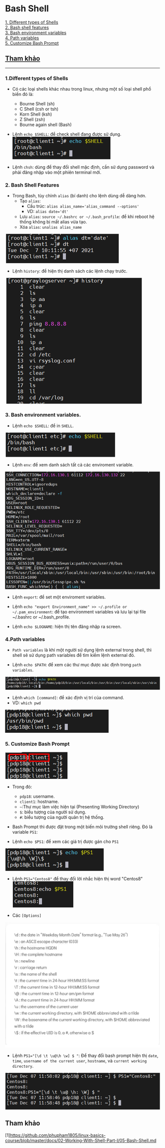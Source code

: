   # Bash Shell
   
  [1. Different types of Shells](#1)   
  [2. Bash shell features  ](#2)   
  [3. Bash environment variables](#3)   
  [4. Path variables](#4)   
  [5. Customize Bash Prompt](#5)  

  ## [Tham khảo](#6)   
  
  ----    

<a name ='1'></a>
### 1.Different types of Shells   

- Có các loại shells khác nhau trong linux, nhưng một số loại shell phổ biến đó là:    
    - Bourne Shell (sh)  
    - C Shell (csh or tsh)    
    - Korn Shell (ksh)    
    - Z Shell (zsh)   
    - Bourne again shell (Bash)           

- Lệnh `echo $SHELL`: để check shell đang được sử dụng.    
![image](image/6.2.png)     

- Lệnh `chsh`: dùng để thay đổi shell mặc định, cần sử dụng password và phải đăng nhập vào một phiên terminal mới.      


<a name='2'></a>   
### 2. Bash Shell Features     

- Trong Bash, tùy chỉnh `alias` (bí danh) cho lệnh dùng dễ dàng hơn.      
    - Tạo `alias`:  
       - Cấu trúc: `alias alias_name='alias_command --options'`   
       - VD: `alias date='dt'`       
    - Lưu `alias`:   `source ~/.bashrc or ~/.bash_profile`: để khi reboot hệ thống không bị mất alias vừa tạo.        
    - Xóa `alias`: `unalias alias_name`       

![image](image/6.3.png)    

- Lệnh `history`: để hiện thị danh sách  các lệnh chạy trước.    

![image](image/6.4.png)    

<a name='3'></a>   
### 3. Bash environment variables.  

- Lệnh `echo $SHELL`: để in `SHELL`.        

![image](image/6.5.png)    

- Lệnh `env`: để xem danh sách tất cả các enviroment variable.    

![image](image/6.6.png)     

- Lệnh `export`: để set một enviroment variables.    
- Lệnh `echo "export Environment_name" >> ~/.profile or ~/.pam_environment`: để tạo environment variables và lưu lại tại file ~/.bashrc or ~/.bash_profile.     

- Lệnh `echo $LOGNAME`: hiện thị tên đăng nhập ra screen.    

<a name='4'></a>    
### 4.Path variables    

- `Path variables` là khi một người sử dụng lệnh external trong shell, thì shell sẽ sử dụng path variables để tìm kiếm lệnh external đó.    

- Lệnh `echo $PATH`: để xem các thư mục được xác định trong `path variables`.    

![image](image/6.7.png)      

- Lệnh `which [command]`: để xác định vị trí của command.    
- VD: `which pwd`      

![image](image/6.8.png)     

<a name='5'></a>  
### 5. Customize Bash Prompt   

![image](image/6.9.png)   
- Trong đó:   
   - `pdp18`: username.
   - `client1`: hostname.
   - `~`:Thư mục làm việc hiện tại (Presenting Working Directory)  
   - `$`: biểu tượng của người sử dụng.    
   - `#`: biểu tượng của người quản trị hệ thống.      

- Bash Prompt thì được đặt trong một biến môi trường shell riêng. Đó là variable `PS1`:    
- Lệnh `echo $PS1`: để xem các giá trị được gán cho `PS1`      

![image](image/7.0.png)   
- Lệnh `PS1="Centos8"` để thay đổi lời nhắc hiện thị word "Centos8"         
![image](image/7.2.png)            

- Các `[Options]`    

![image](image/7.1.png)    

- Lệnh `PS1="[\d \t \u@\h \w] $ "`: Để thay đổi bash prompt hiện thị `date`, `time`, `username of the current user`, `hostname`, và `current working  directory`.      

![image](image/7.3.png)   

<a name ='6'></a>
## Tham khảo    
  [1]https://github.com/phupham1805/linux-basics-course/blob/master/docs/02-Working-With-Shell-Part-I/05-Bash-Shell.md









